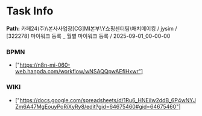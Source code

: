 # Task Info

**Path:** 카페24(주)\본사사업장\[CG]MI본부\Y쇼핑센터팀\매치메이킹 / jysim / [322278] 마이워크 등록 _ 월별 마이워크 등록 / 2025-09-01_00-00-00

### BPMN
- ["https://n8n-mi-060-web.hanpda.com/workflow/wNSAQQpwAEfiHxwr"]

### WIKI
- ["https://docs.google.com/spreadsheets/d/1Ru6_HNEiIw2ddB_6P4wNYJZm6A47MgEouyPoRiXyRy8/edit?gid=64675460#gid=64675460"]

